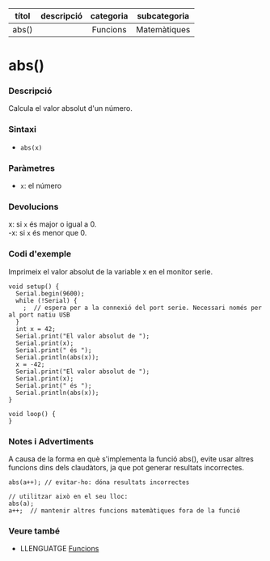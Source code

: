 
| títol | descripció   | categoria  | subcategoria        |
| :---: | :----------: | :--------: | :-----------------: |
| abs() | | Funcions | Matemàtiques |

# abs()

### Descripció

Calcula el valor absolut d'un número.

### Sintaxi

* `abs(x)`

### Paràmetres

* `x`: el número

### Devolucions

x: si `x` és major o igual a 0.  
-x: si `x` és menor que 0.

### Codi d'exemple

Imprimeix el valor absolut de la variable x en el monitor serie.

```
void setup() {
  Serial.begin(9600);
  while (!Serial) {
    ;  // espera per a la connexió del port serie. Necessari només per al port natiu USB
  }
  int x = 42;
  Serial.print("El valor absolut de ");
  Serial.print(x);
  Serial.print(" és ");
  Serial.println(abs(x));
  x = -42;
  Serial.print("El valor absolut de ");
  Serial.print(x);
  Serial.print(" és ");
  Serial.println(abs(x));
}

void loop() {
}
```

### Notes i Advertiments

A causa de la forma en què s'implementa la funció abs(), evite usar altres funcions dins dels claudàtors,
ja que pot generar resultats incorrectes.

```
abs(a++); // evitar-ho: dóna resultats incorrectes

// utilitzar això en el seu lloc:
abs(a);
a++;  // mantenir altres funcions matemàtiques fora de la funció
```
### Veure també

* LLENGUATGE [Funcions](../Funcions.md)

